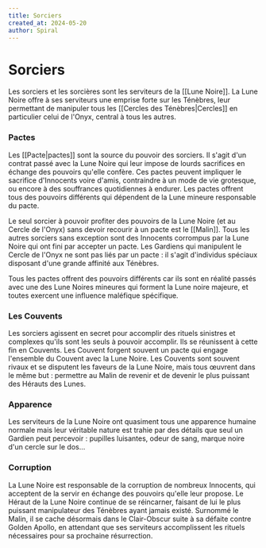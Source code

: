 ```yaml
---
title: Sorciers
created_at: 2024-05-20
author: Spiral
---
```

# Sorciers
Les sorciers et les sorcières sont les serviteurs de la [[Lune Noire]]. La Lune Noire offre à ses serviteurs une emprise forte sur les Ténèbres, leur permettant de manipuler tous les [[Cercles des Ténèbres|Cercles]] en particulier celui de l'Onyx, central à tous les autres.
### Pactes
Les [[Pacte|pactes]] sont la source du pouvoir des sorciers. Il s'agit d'un contrat passé avec la Lune Noire qui leur impose de lourds sacrifices en échange des pouvoirs qu'elle confère. Ces pactes peuvent impliquer le sacrifice d'Innocents voire d'amis, contraindre à un mode de vie grotesque, ou encore à des souffrances quotidiennes à endurer. Les pactes offrent tous des pouvoirs différents qui dépendent de la Lune mineure responsable du pacte. 

Le seul sorcier à pouvoir profiter des pouvoirs de la Lune Noire (et au Cercle de l'Onyx) sans devoir recourir à un pacte est le [[Malin]]. Tous les autres sorciers sans exception sont des Innocents corrompus par la Lune Noire qui ont fini par accepter un pacte. Les Gardiens qui manipulent le Cercle de l'Onyx ne sont pas liés par un pacte : il s'agit d'individus spéciaux disposant d'une grande affinité aux Ténèbres. 

Tous les pactes offrent des pouvoirs différents car ils sont en réalité passés avec une des Lune Noires mineures qui forment la Lune noire majeure, et toutes exercent une influence maléfique spécifique. 
### Les Couvents
Les sorciers agissent en secret pour accomplir des rituels sinistres et complexes qu'ils sont les seuls à pouvoir accomplir. Ils se réunissent à cette fin en Couvents. Les Couvent forgent souvent un pacte qui engage l'ensemble du Couvent avec la Lune Noire. Les Couvents sont souvent rivaux et se disputent les faveurs de la Lune Noire, mais tous œuvrent dans le même but : permettre au Malin de revenir et de devenir le plus puissant des Hérauts des Lunes.
### Apparence
Les serviteurs de la Lune Noire ont quasiment tous une apparence humaine normale mais leur véritable nature est trahie par des détails que seul un Gardien peut percevoir : pupilles luisantes, odeur de sang, marque noire d'un cercle sur le dos… 
### Corruption
La Lune Noire est responsable de la corruption de nombreux Innocents, qui acceptent de la servir en échange des pouvoirs qu'elle leur propose. Le Héraut de la Lune Noire continue de se réincarner, faisant de lui le plus puissant manipulateur des Ténèbres ayant jamais existé. Surnommé le Malin, il se cache désormais dans le Clair-Obscur suite à sa défaite contre Golden Apollo, en attendant que ses serviteurs accomplissent les rituels nécessaires pour sa prochaine résurrection.
